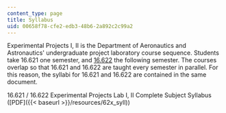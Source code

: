 ```yaml
---
content_type: page
title: Syllabus
uid: 00658f78-cfe2-edb3-48b6-2a892c2c99a2
---
```


Experimental Projects I, II is the Department of Aeronautics and Astronautics' undergraduate project laboratory course sequence. Students take 16.621 one semester, and [16.622](/courses/16-622-experimental-projects-ii-fall-2003) the following semester. The courses overlap so that 16.621 and 16.622 are taught every semester in parallel. For this reason, the syllabi for 16.621 and 16.622 are contained in the same document.

16.621 / 16.622 Experimental Projects Lab I, II Complete Subject Syllabus ([PDF]({{< baseurl >}}/resources/62x_syll))
